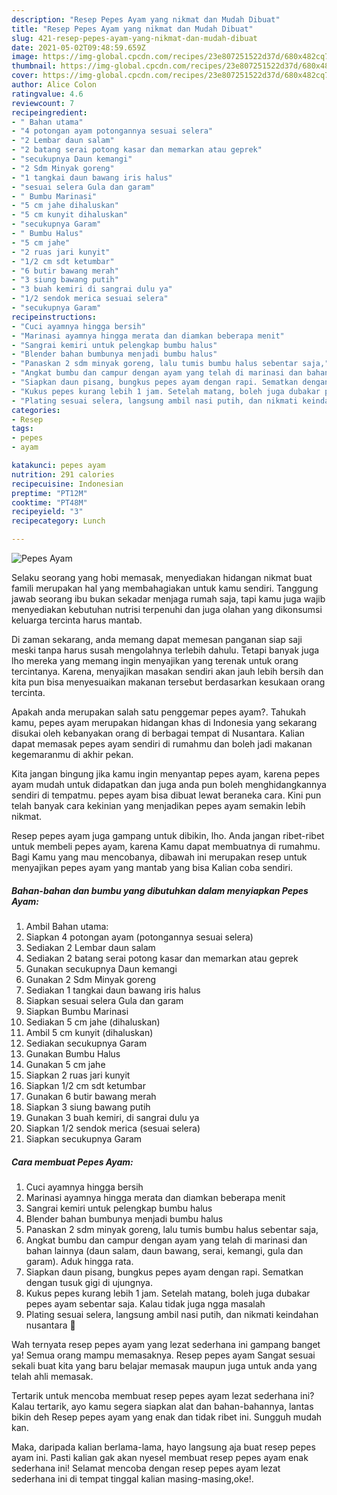 ```yaml
---
description: "Resep Pepes Ayam yang nikmat dan Mudah Dibuat"
title: "Resep Pepes Ayam yang nikmat dan Mudah Dibuat"
slug: 421-resep-pepes-ayam-yang-nikmat-dan-mudah-dibuat
date: 2021-05-02T09:48:59.659Z
image: https://img-global.cpcdn.com/recipes/23e807251522d37d/680x482cq70/pepes-ayam-foto-resep-utama.jpg
thumbnail: https://img-global.cpcdn.com/recipes/23e807251522d37d/680x482cq70/pepes-ayam-foto-resep-utama.jpg
cover: https://img-global.cpcdn.com/recipes/23e807251522d37d/680x482cq70/pepes-ayam-foto-resep-utama.jpg
author: Alice Colon
ratingvalue: 4.6
reviewcount: 7
recipeingredient:
- " Bahan utama"
- "4 potongan ayam potongannya sesuai selera"
- "2 Lembar daun salam"
- "2 batang serai potong kasar dan memarkan atau geprek"
- "secukupnya Daun kemangi"
- "2 Sdm Minyak goreng"
- "1 tangkai daun bawang iris halus"
- "sesuai selera Gula dan garam"
- " Bumbu Marinasi"
- "5 cm jahe dihaluskan"
- "5 cm kunyit dihaluskan"
- "secukupnya Garam"
- " Bumbu Halus"
- "5 cm jahe"
- "2 ruas jari kunyit"
- "1/2 cm sdt ketumbar"
- "6 butir bawang merah"
- "3 siung bawang putih"
- "3 buah kemiri di sangrai dulu ya"
- "1/2 sendok merica sesuai selera"
- "secukupnya Garam"
recipeinstructions:
- "Cuci ayamnya hingga bersih"
- "Marinasi ayamnya hingga merata dan diamkan beberapa menit"
- "Sangrai kemiri untuk pelengkap bumbu halus"
- "Blender bahan bumbunya menjadi bumbu halus"
- "Panaskan 2 sdm minyak goreng, lalu tumis bumbu halus sebentar saja,"
- "Angkat bumbu dan campur dengan ayam yang telah di marinasi dan bahan lainnya (daun salam, daun bawang, serai, kemangi, gula dan garam). Aduk hingga rata."
- "Siapkan daun pisang, bungkus pepes ayam dengan rapi. Sematkan dengan tusuk gigi di ujungnya."
- "Kukus pepes kurang lebih 1 jam. Setelah matang, boleh juga dubakar pepes ayam sebentar saja. Kalau tidak juga ngga masalah"
- "Plating sesuai selera, langsung ambil nasi putih, dan nikmati keindahan nusantara 🤤"
categories:
- Resep
tags:
- pepes
- ayam

katakunci: pepes ayam 
nutrition: 291 calories
recipecuisine: Indonesian
preptime: "PT12M"
cooktime: "PT48M"
recipeyield: "3"
recipecategory: Lunch

---
```



![Pepes Ayam](https://img-global.cpcdn.com/recipes/23e807251522d37d/680x482cq70/pepes-ayam-foto-resep-utama.jpg)

Selaku seorang yang hobi memasak, menyediakan hidangan nikmat buat famili merupakan hal yang membahagiakan untuk kamu sendiri. Tanggung jawab seorang ibu bukan sekadar menjaga rumah saja, tapi kamu juga wajib menyediakan kebutuhan nutrisi terpenuhi dan juga olahan yang dikonsumsi keluarga tercinta harus mantab.

Di zaman  sekarang, anda memang dapat memesan panganan siap saji meski tanpa harus susah mengolahnya terlebih dahulu. Tetapi banyak juga lho mereka yang memang ingin menyajikan yang terenak untuk orang tercintanya. Karena, menyajikan masakan sendiri akan jauh lebih bersih dan kita pun bisa menyesuaikan makanan tersebut berdasarkan kesukaan orang tercinta. 



Apakah anda merupakan salah satu penggemar pepes ayam?. Tahukah kamu, pepes ayam merupakan hidangan khas di Indonesia yang sekarang disukai oleh kebanyakan orang di berbagai tempat di Nusantara. Kalian dapat memasak pepes ayam sendiri di rumahmu dan boleh jadi makanan kegemaranmu di akhir pekan.

Kita jangan bingung jika kamu ingin menyantap pepes ayam, karena pepes ayam mudah untuk didapatkan dan juga anda pun boleh menghidangkannya sendiri di tempatmu. pepes ayam bisa dibuat lewat beraneka cara. Kini pun telah banyak cara kekinian yang menjadikan pepes ayam semakin lebih nikmat.

Resep pepes ayam juga gampang untuk dibikin, lho. Anda jangan ribet-ribet untuk membeli pepes ayam, karena Kamu dapat membuatnya di rumahmu. Bagi Kamu yang mau mencobanya, dibawah ini merupakan resep untuk menyajikan pepes ayam yang mantab yang bisa Kalian coba sendiri.

<!--inarticleads1-->

##### Bahan-bahan dan bumbu yang dibutuhkan dalam menyiapkan Pepes Ayam:

1. Ambil  Bahan utama:
1. Siapkan 4 potongan ayam (potongannya sesuai selera)
1. Sediakan 2 Lembar daun salam
1. Sediakan 2 batang serai potong kasar dan memarkan atau geprek
1. Gunakan secukupnya Daun kemangi
1. Gunakan 2 Sdm Minyak goreng
1. Sediakan 1 tangkai daun bawang iris halus
1. Siapkan sesuai selera Gula dan garam
1. Siapkan  Bumbu Marinasi
1. Sediakan 5 cm jahe (dihaluskan)
1. Ambil 5 cm kunyit (dihaluskan)
1. Sediakan secukupnya Garam
1. Gunakan  Bumbu Halus
1. Gunakan 5 cm jahe
1. Siapkan 2 ruas jari kunyit
1. Siapkan 1/2 cm sdt ketumbar
1. Gunakan 6 butir bawang merah
1. Siapkan 3 siung bawang putih
1. Gunakan 3 buah kemiri, di sangrai dulu ya
1. Siapkan 1/2 sendok merica (sesuai selera)
1. Siapkan secukupnya Garam




<!--inarticleads2-->

##### Cara membuat Pepes Ayam:

1. Cuci ayamnya hingga bersih
1. Marinasi ayamnya hingga merata dan diamkan beberapa menit
1. Sangrai kemiri untuk pelengkap bumbu halus
1. Blender bahan bumbunya menjadi bumbu halus
1. Panaskan 2 sdm minyak goreng, lalu tumis bumbu halus sebentar saja,
1. Angkat bumbu dan campur dengan ayam yang telah di marinasi dan bahan lainnya (daun salam, daun bawang, serai, kemangi, gula dan garam). Aduk hingga rata.
1. Siapkan daun pisang, bungkus pepes ayam dengan rapi. Sematkan dengan tusuk gigi di ujungnya.
1. Kukus pepes kurang lebih 1 jam. Setelah matang, boleh juga dubakar pepes ayam sebentar saja. Kalau tidak juga ngga masalah
1. Plating sesuai selera, langsung ambil nasi putih, dan nikmati keindahan nusantara 🤤




Wah ternyata resep pepes ayam yang lezat sederhana ini gampang banget ya! Semua orang mampu memasaknya. Resep pepes ayam Sangat sesuai sekali buat kita yang baru belajar memasak maupun juga untuk anda yang telah ahli memasak.

Tertarik untuk mencoba membuat resep pepes ayam lezat sederhana ini? Kalau tertarik, ayo kamu segera siapkan alat dan bahan-bahannya, lantas bikin deh Resep pepes ayam yang enak dan tidak ribet ini. Sungguh mudah kan. 

Maka, daripada kalian berlama-lama, hayo langsung aja buat resep pepes ayam ini. Pasti kalian gak akan nyesel membuat resep pepes ayam enak sederhana ini! Selamat mencoba dengan resep pepes ayam lezat sederhana ini di tempat tinggal kalian masing-masing,oke!.


